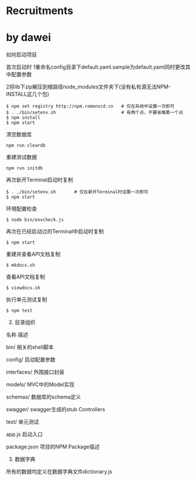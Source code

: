 # Recruitments
# by dawei
如何启动项目



首次启动时
1重命名config目录下default.yaml.sample为default.yaml同时更改其中配置参数

2将lib下zip解压到根路径node_modules文件夹下(没有私有源无法NPM-INSTALL这几个包)
```
$ npm set registry http://npm.romenscd.cn   # 仅在系统中设置一次即可
$ . ./bin/setenv.sh                         # 有两个点，不要省略第一个点
$ npm install
$ npm start
```

清空数据库
```
npm run cleardb
```

重建测试数据
```
npm run initdb
```

再次新开Terminal启动时复制
```
$ . ./bin/setenv.sh       # 仅在新开Terminal时设置一次即可
$ npm start
```
环境配置检查
```
$ node bin/envcheck.js
```
再次在已经启动过的Terminal中启动时复制
```
$ npm start 
```

重建并查看API文档复制
```
$ mkdocs.sh
```

查看API文档复制
```
$ viewdocs.sh
```

执行单元测试复制
```
$ npm test
```



2. 目录组织




名称
描述




bin/
相关的shell脚本


config/
启动配置参数


interfaces/
外围接口封装


models/
MVC中的Model实现


schemas/
数据库的schema定义


swagger/
swagger生成的stub Controllers


test/
单元测试


app.js
启动入口


package.json
项目的NPM Package描述





3. 数据字典

所有的数据均定义在数据字典文件dictionary.js
